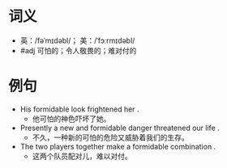 # 词义
- 英：/fəˈmɪdəbl/； 美：/ˈfɔːrmɪdəbl/
- #adj 可怕的；令人敬畏的；难对付的
# 例句
- His formidable look frightened her .
	- 他可怕的神色吓坏了她。
- Presently a new and formidable danger threatened our life .
	- 不久，一种新的可怕的危险又威胁着我们的生存。
- The two players together make a formidable combination .
	- 这两个队员配对儿，难以对付。
